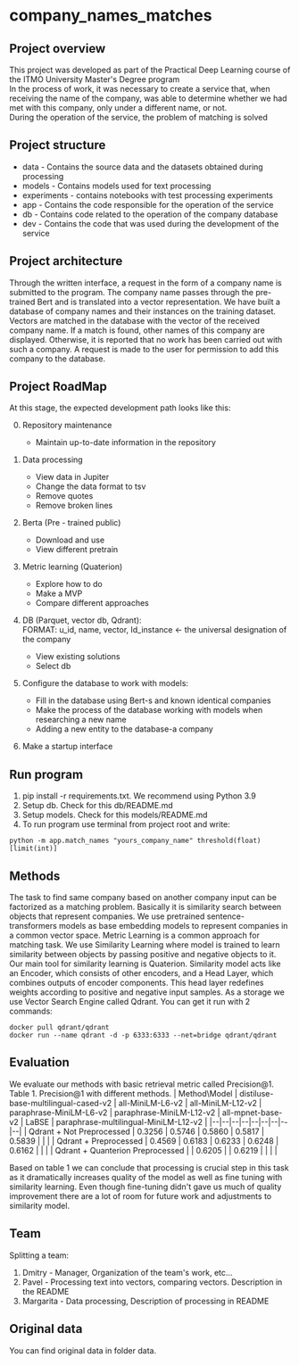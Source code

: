 # company_names_matches

## Project overview
This project was developed as part of the Practical Deep Learning course of the ITMO University Master's Degree program  
In the process of work, it was necessary to create a service that, when receiving the name of the company, was able to determine whether we had met with this company, only under a different name, or not.  
During the operation of the service, the problem of matching is solved
## Project structure
* data - Contains the source data and the datasets obtained during processing 
* models - Contains models used for text processing
* experiments - contains notebooks with test processing experiments
* app - Contains the code responsible for the operation of the service
* db - Contains code related to the operation of the company database
* dev - Contains the code that was used during the development of the service

## Project architecture
Through the written interface, a request in the form of a company name is submitted to the program. The company name passes through the pre-trained Bert and is translated into a vector representation. We have built a database of company names and their instances on the training dataset. Vectors are matched in the database with the vector of the received company name. If a match is found, other names of this company are displayed. Otherwise, it is reported that no work has been carried out with such a company. A request is made to the user for permission to add this company to the database.

## Project RoadMap
At this stage, the expected development path looks like this: 

0) Repository maintenance
   - Maintain up-to-date information in the repository

1) Data processing
   - View data in Jupiter
   - Change the data format to tsv
   - Remove quotes
   - Remove broken lines

2) Berta (Pre - trained public)
   - Download and use
   - View different pretrain

3) Metric learning (Quaterion)
   - Explore how to do
   - Make a MVP
   - Compare different approaches

4) DB (Parquet, vector db, Qdrant):  
FORMAT: u_id, name, vector, Id_instance <- the universal designation of the company
   - View existing solutions
   - Select db

5) Configure the database to work with models:
   * Fill in the database using Bert-s and known identical companies
   * Make the process of the database working with models when researching a new name 
   * Adding a new entity to the database-a company

6) Make a startup interface

## Run program
1) pip install -r requirements.txt. We recommend using Python 3.9
2) Setup db. Check for this db/README.md
3) Setup models. Check for this models/README.md
4) To run program use terminal from project root and write:
```commandline
python -m app.match_names "yours_company_name" threshold(float) [limit(int)]
```

## Methods
The task to find same company based on another company input can be factorized as a matching problem. Basically it is similarity search between objects that represent companies. We use pretrained sentence-transformers models as base embedding models to represent companies in a common vector space. 
Metric Learning is a common approach for matching task. 
We use Similarity Learning where model is trained to learn similarity between objects by passing positive and negative objects to it. Our main tool for similarity learning is Quaterion. Similarity model acts like an Encoder, which consists of other encoders, and a Head Layer, which combines outputs of encoder components. This head layer redefines weights according to positive and negative input samples. 
As a storage we use Vector Search Engine called Qdrant. You can get it run with 2 commands:

    docker pull qdrant/qdrant
    docker run --name qdrant -d -p 6333:6333 --net=bridge qdrant/qdrant


## Evaluation
We evaluate our methods with basic retrieval metric called Precision@1.
Table 1. Precision@1 with different methods.
| Method\Model | distiluse-base-multilingual-cased-v2 | all-MiniLM-L6-v2 | all-MiniLM-L12-v2 | paraphrase-MiniLM-L6-v2 | paraphrase-MiniLM-L12-v2 | all-mpnet-base-v2 | LaBSE | paraphrase-multilingual-MiniLM-L12-v2 |
|--|--|--|--|--|--|--|--|--|
| Qdrant + Not Preprocessed | 0.3256 | 0.5746 | 0.5860 | 0.5817 | 0.5839 |  |  |
| Qdrant + Preprocessed | 0.4569 | 0.6183 | 0.6233 | 0.6248 | 0.6162 |  |  |
| Qdrant + Quanterion Preprocessed |  | 0.6205 |  | 0.6219 |  |  |  |

Based on table 1 we can conclude that processing is crucial step in this task as it dramatically increases quality of the model as well as fine tuning with similarity learning. Even though fine-tuning didn't gave us much of quality improvement there are a lot of room for future work and adjustments to similarity model.


## Team
Splitting a team:
1) Dmitry  - Manager, Organization of the team's work, etc...
2) Pavel - Processing text into vectors, comparing vectors. Description in the README
3) Margarita - Data processing, Description of processing in README


## Original data
You can find original data in folder data.
